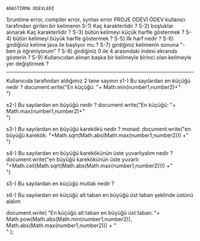     ARASTİRMA ODEVLERİ
 1)runtime error, compiler error, syntax error
    PROJE ODEVİ
 ÖDEV
 kullanıcı tarafından girilen bir kelimenin
  S-1) Kaç karakterlidir ?
  S-2) boşluklar alınarak Kaç karakterlidir ?
  S-3) bütün kelimeyi küçük harfle göstermek ?
  S-4) bütün kelimeyi büyük harfle göstermek ?
  S-5) ilk harf nedir  ?
  S-6) girdiğiniz kelime java ile başlıyor mu  ?
  S-7) girdiğiniz kelimenin sonuna "-ben js öğreniyorum"   ?
  S-8) girdiğiniz 0 ile 4 arasındaki indexi ekranda gösterin   ?
  S-9) Kullanıcıdan alınan başka bir kelimeyle birinci olan kelimeyle yer değiştirmek ?
****************************
 Kullanıcıda tarafından aldığımız 2 tane sayının
   s1-) Bu sayılardan en küçüğü nedir ?
 document.write("En küçüğü: "+ Math.min(number1,number2)+"<br/>")

   s2-) Bu sayılardan en büyüğü nedir ?
 document.write("En küçüğü: "+ Math.max(number1,number2)+"<br/>")

   s3-) Bu sayılardan en büyüğü karekökü nedir ?
 monad:
 document.write("en büyüğü karekök: "+Math.sqrt(Math.abs(Math.max(number1,number2)))  +"<br/>")

   s4-) Bu sayılardan en büyüğü karekökünün üste yuvarlıyalım nedir ?
document.write("en büyüğü karekökünün üste yuvarlı: "+Math.ceil(Math.sqrt(Math.abs(Math.max(number1,number2))))    +"<br/>")

   s5-) Bu sayılardan en küçüğü mutlak nedir ?

   s6-) Bu sayılardan en küçüğü alt taban en büyüğü üst taban şeklinde üstünü alalım

 document.write(  "En küçüğü alt taban en büyüğü üst taban: "+
  Math.pow(Math.abs(Math.min(number1,number2)), Math.abs(Math.max(number1,number2)))
 +
   "<br/>"
 );
